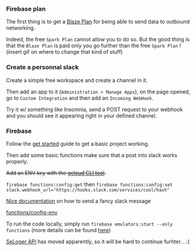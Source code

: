 ### Firebase plan

The first thing is to get a [Blaze Plan](https://firebase.google.com/pricing) for being able to
send data to outbound networking.

Indeed, the free `Spark Plan` cannot allow you to do so. But the good thing is that the `Blaze Plan` is paid only you go further than the free `Spark Plan` !
(insert gif on where to change that kind of stuff)

### Create a personnal slack

Create a simple free workspace and create a channel in it.

Then add an app to it (`Administration > Manage Apps`), on the page opened, go to `Custom Integration` and then add an `Incoming WebHook`.

Try it w/ something like Insomnia, send a POST request to your webhook and you should see it appearing right in your defined channel.

### Firebase

Follow the [get started](https://firebase.google.com/docs/functions/get-started) guide to get a basic project working.

Then add some basic functions make sure that a post into slack works properly.

~~Add an ENV key with the [gcloud CLI tool](https://cloud.google.com/sdk/docs).~~

`firebase functions:config:get` then `firebase functions:config:set slack.webhook_url="https://hooks.slack.com/services/cool/hash"`

[Nice documentation](https://api.slack.com/docs/message-attachments) on how to send a fancy slack message

[functions/config-env](https://firebase.google.com/docs/functions/config-env)

To run the code locally, simply run `firebase emulators:start --only functions` (more details can be found [here](https://firebase.google.com/docs/functions/local-emulator))


[SeLoger API](http://ws.seloger.com/) has moved apparently, so it will be hard to continue furhter... :(

